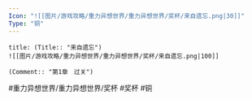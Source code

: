 ```yaml
---
Icon: "![[图片/游戏攻略/重力异想世界/重力异想世界/奖杯/来自遗忘.png|30]]"
Type: "铜"
---
```

```ad-common-bronze-trophy
title: (Title:: "来自遗忘")
![[图片/游戏攻略/重力异想世界/重力异想世界/奖杯/来自遗忘.png|100]]

(Comment:: "第1章　过关")
```

#重力异想世界/重力异想世界/奖杯 #奖杯 #铜

